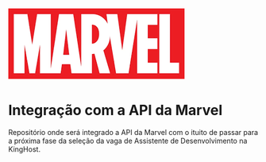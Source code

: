 <h1 aling= "center">
    <img src="images/nova-logo-marvel.png">
</h1>

# Integração com a API da Marvel
Repositório onde será integrado a API da Marvel com o ituito de passar para a próxima fase da  seleção da vaga de Assistente de Desenvolvimento na KingHost.
